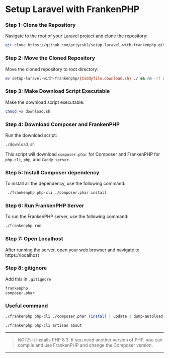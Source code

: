 # Setup Laravel with FrankenPHP

### Step 1: Clone the Repository

Navigate to the root of your Laravel project and clone the repository:
```sh
git clone https://github.com/priyesh2/setup-laravel-with-frankenphp.git
```


### Step 2: Move the Cloned Repository
Move the cloned repository to root directory:
```sh
mv setup-laravel-with-frankenphp/{Caddyfile,download.sh} ./ && rm -rf setup-laravel-with-frankenphp
```


### Step 3: Make Download Script Executable
Make the download script executable:
```sh
chmod +x download.sh
```

### Step 4: Download Composer and FrankenPHP
Run the download script:
```sh
./download.sh 
```


This script will download `composer.phar` for Composer and FrankenPHP for `php-cli`, `php`, and `Caddy server`.

### Step 5: Install Composer dependency
To install all the dependency, use the following command:
```sh
 ./frankenphp php-cli ./composer.phar install
```

### Step 6: Run FrankenPHP Server
To run the FrankenPHP server, use the following command:
```sh
./frankenphp run
```

### Step 7: Open Localhost
After running the server, open your web browser and navigate to https://localhost

### Step 8: gitignore 
Add this in `.gitignore`
```sh
frankenphp
composer.phar
```

### Useful command 

```sh
./frankenphp php-cli ./composer.phar (install | update | dump-autoload | require | remove)
```

```sh
./frankenphp php-cli artisan about
```

---

> *NOTE:* It installs PHP 8.3. If you need another version of PHP, you can compile and use FrankenPHP and change the Composer version.

---

